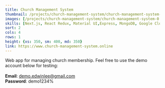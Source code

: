 ```yaml
---
title: Church Management System
thumbnail: /projects/church-management-system/church-management-system-0.png
images: [/projects/church-management-system/church-management-system-0.png, /projects/church-management-system/church-management-system-1.png, /projects/church-management-system/church-management-system-2.png, /projects/church-management-system/church-management-system-3.png, /projects/church-management-system/church-management-system-4.png, /projects/church-management-system/church-management-system-5.png]
skills: [Next.js, React Redux, Material UI,Express, MongoDB, Google Cloud Platform, Vercel]
sort: 2
cols: 4
rows: 1
height: {xs: 350, sm: 400, md: 350}
link: https://www.church-management-system.online
---
```


Web app for managing church membership. Feel free to use the demo account below for testing: 
\
\
**Email**: demo.edwinlee@gmail.com
\
**Password**: demo1234% 